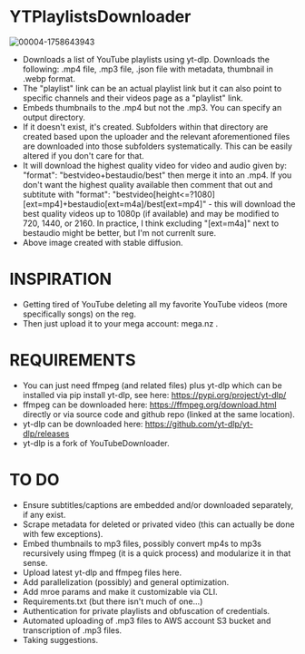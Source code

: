 # YTPlaylistsDownloader
![00004-1758643943](https://github.com/BaileyPillon/YTPlaylistsDownloader/assets/138253619/1ced8ad5-f6d2-4537-9f52-24eeaa872325)

- Downloads a list of YouTube playlists using yt-dlp. Downloads the following: .mp4 file, .mp3 file, .json file with metadata, thumbnail in .webp format.
- The "playlist" link can be an actual playlist link but it can also point to specific channels and their videos page as a "playlist" link.
- Embeds thumbnails to the .mp4 but not the .mp3. You can specify an output directory.
- If it doesn't exist, it's created. Subfolders within that directory are created based upon the uploader and the relevant aforementioned files are downloaded into those subfolders systematically. This can be easily altered if you don't care for that.
- It will download the highest quality video for video and audio given by: "format": "bestvideo+bestaudio/best" then merge it into an .mp4. If you don't want the highest quality available then comment that out and subtitute with "format": "bestvideo[height<=?1080][ext=mp4]+bestaudio[ext=m4a]/best[ext=mp4]" - this will download the best quality videos up to 1080p (if available) and may be modified to 720, 1440, or 2160. In practice, I think excluding "[ext=m4a]" next to bestaudio might be better, but I'm not currenlt sure.
- Above image created with stable diffusion.

# INSPIRATION
- Getting tired of YouTube deleting all my favorite YouTube videos (more specifically songs) on the reg.
- Then just upload it to your mega account: mega.nz .

# REQUIREMENTS
- You can just need ffmpeg (and related files) plus yt-dlp which can be installed via pip install yt-dlp, see here: https://pypi.org/project/yt-dlp/
- ffmpeg can be downloaded here: https://ffmpeg.org/download.html directly or via source code and github repo (linked at the same location).
- yt-dlp can be downloaded here: https://github.com/yt-dlp/yt-dlp/releases
- yt-dlp is a fork of YouTubeDownloader.

# TO DO
- Ensure subtitles/captions are embedded and/or downloaded separately, if any exist.
- Scrape metadata for deleted or privated video (this can actually be done with few exceptions).
- Embed thumbnails to mp3 files, possibly convert mp4s to mp3s recursively using ffmpeg (it is a quick process) and modularize it in that sense.
- Upload latest yt-dlp and ffmpeg files here.
- Add parallelization (possibly) and general optimization.
- Add mroe params and make it customizable via CLI.
- Requirements.txt (but there isn't much of one...)
- Authentication for private playlists and obfuscation of credentials.
- Automated uploading of .mp3 files to AWS account S3 bucket and transcription of .mp3 files.
- Taking suggestions.
